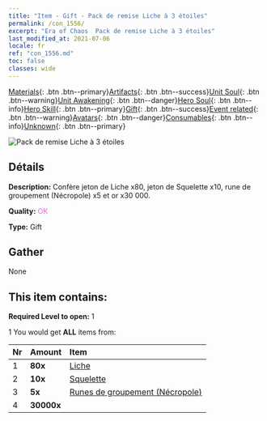```yaml
---
title: "Item - Gift - Pack de remise Liche à 3 étoiles"
permalink: /con_1556/
excerpt: "Era of Chaos  Pack de remise Liche à 3 étoiles"
last_modified_at: 2021-07-06
locale: fr
ref: "con_1556.md"
toc: false
classes: wide
---
```

 [Materials](/ItemsFR/){: .btn .btn--primary}[Artifacts](/ItemsFR/Artifacts/){: .btn .btn--success}[Unit Soul](/ItemsFR/UnitSoul/){: .btn .btn--warning}[Unit Awakening](/ItemsFR/UnitAwakening/){: .btn .btn--danger}[Hero Soul](/ItemsFR/HeroSoul/){: .btn .btn--info}[Hero Skill](/ItemsFR/HeroSkill/){: .btn .btn--primary}[Gift](/ItemsFR/Gift/){: .btn .btn--success}[Event related](/ItemsFR/Events/){: .btn .btn--warning}[Avatars](/ItemsFR/Avatars/){: .btn .btn--danger}[Consumables](/ItemsFR/Consumables/){: .btn .btn--info}[Unknown](/ItemsFR/Unknown/){: .btn .btn--primary}

 ![Pack de remise Liche à 3 étoiles](/images/t/i_907167.png)

## Détails
 **Description:** Confère jeton de Liche x80, jeton de Squelette x10, rune de groupement (Nécropole) x5 et or x30 000.

 **Quality:** <span style="color: #DA70D6">OK</span>

 **Type:** Gift

## Gather

  None

## This item contains:

 **Required Level to open:** 1

 1 You would get **ALL** items  from:

  | Nr | Amount |     Item    |
  |:---|:-------|:------------|
  | 1 |  **80x** | [Liche](/ItemsFR/unt_212/) |  | 
  | 2 |  **10x** | [Squelette](/ItemsFR/unt_208/) |  | 
  | 3 |  **5x** | [Runes de groupement (Nécropole)](/ItemsFR/con_755/) |  | 
  | 4 |  **30000x** | <i class="fas fa-coins"/> |  | 
